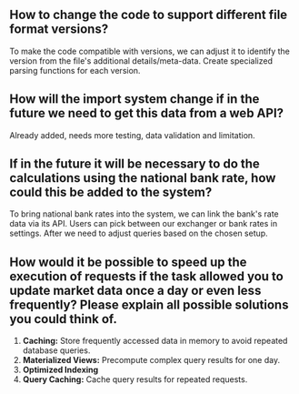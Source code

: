 ## How to change the code to support different file format versions?
To make the code compatible with versions, we can adjust it to identify the version from the file's additional details/meta-data. 
Create specialized parsing functions for each version.

## How will the import system change if in the future we need to get this data from a web API?
Already added, needs more testing, data validation and limitation.

## If in the future it will be necessary to do the calculations using the national bank rate, how could this be added to the system?
To bring national bank rates into the system, we can link the bank's rate data via its API. 
Users can pick between our exchanger or bank rates in settings. 
After we need to adjust queries based on the chosen setup.

## How would it be possible to speed up the execution of requests if the task allowed you to update market data once a day or even less frequently? Please explain all possible solutions you could think of.
1. **Caching:** Store frequently accessed data in memory to avoid repeated database queries.
2. **Materialized Views:** Precompute complex query results for one day.
3. **Optimized Indexing**
4. **Query Caching:** Cache query results for repeated requests.